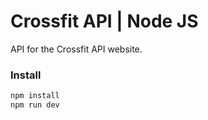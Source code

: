 # Crossfit API | Node JS

API for the Crossfit API website.

### Install
  
```bash
npm install
npm run dev
```